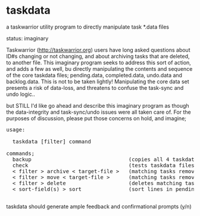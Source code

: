 # taskdata
a taskwarrior utility program to directly manipulate task *.data files

status: imaginary

Taskwarrior (http://taskwarrior.org) users have long asked questions about ID#s changing or not changing, and about archiving tasks that are deleted, to another file. This imaginary program seeks to address this sort of action, and adds a few as well, bu directly manipulating the contents and sequence of the core taskdata files; pending.data, completed.data, undo.data and backlog.data. This is not to be taken lightly! Manipulating the core data set presents a risk of data-loss, and threatens to confuse the task-sync and undo logic.. 

but STILL I'd like go ahead and describe this imaginary program as though the data-integrity and task-sync/undo issues were all taken care of. For the purposes of discussion, please put those concerns on hold, and imagine;

<pre>
usage:

  taskdata [filter] command

commands;
  backup                               (copies all 4 taskdate files to a dated-taskdata.gz (or .zip) file)
  check                                (tests taskdata files for common errors, dupe-uuids, etc)
  < filter > archive < target-file >   (matching tasks removed from completed,data and appended to target-file)
  < filter > move < target-file >      (matching tasks removed from pending.data and appended to target-file)
  < filter > delete                    (deletes matching tasks from completed.data)
  < sort-field(s) > sort               (sort lines in pending.data, according to task sort-field(s))
  </pre>
  
  taskdata should generate ample feedback and confirmational prompts (y/n)



